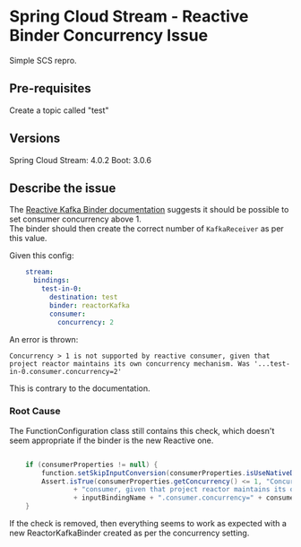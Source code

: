 # Spring Cloud Stream - Reactive Binder Concurrency Issue

Simple SCS repro.

## Pre-requisites

Create a topic called "test"

## Versions

Spring Cloud Stream: 4.0.2
Boot: 3.0.6

## Describe the issue

The [Reactive Kafka Binder documentation](https://docs.spring.io/spring-cloud-stream/docs/current/reference/html/spring-cloud-stream-binder-kafka.html#_concurrency) suggests it should be possible to set consumer concurrency above 1.  
The binder should then create the correct number of `KafkaReceiver` as per this value.

Given this config:

```yaml
    stream:
      bindings:
        test-in-0:
          destination: test
          binder: reactorKafka
          consumer:
            concurrency: 2
```

An error is thrown:

```Concurrency > 1 is not supported by reactive consumer, given that project reactor maintains its own concurrency mechanism. Was '...test-in-0.consumer.concurrency=2'```

This is contrary to the documentation.

### Root Cause

The FunctionConfiguration class still contains this check, which doesn't seem appropriate if the binder is the new Reactive one.

```java

    if (consumerProperties != null) {
        function.setSkipInputConversion(consumerProperties.isUseNativeDecoding());
        Assert.isTrue(consumerProperties.getConcurrency() <= 1, "Concurrency > 1 is not supported by reactive "
                + "consumer, given that project reactor maintains its own concurrency mechanism. Was '..."
                + inputBindingName + ".consumer.concurrency=" + consumerProperties.getConcurrency() + "'");
    }
```
If the check is removed, then everything seems to work as expected with a new ReactorKafkaBinder created as per the concurrency setting.